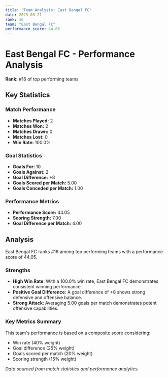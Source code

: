 ```yaml
---
title: "Team Analysis: East Bengal FC"
date: 2025-09-21
rank: 16
team: "East Bengal FC"
performance_score: 44.05
---
```


# East Bengal FC - Performance Analysis

**Rank:** #16 of top performing teams

## Key Statistics

### Match Performance
- **Matches Played:** 2
- **Matches Won:** 2
- **Matches Drawn:** 0
- **Matches Lost:** 0
- **Win Rate:** 100.0%

### Goal Statistics
- **Goals For:** 10
- **Goals Against:** 2
- **Goal Difference:** +8
- **Goals Scored per Match:** 5.00
- **Goals Conceded per Match:** 1.00

### Performance Metrics
- **Performance Score:** 44.05
- **Scoring Strength:** 7.00
- **Goal Difference per Match:** 4.00

## Analysis

East Bengal FC ranks #16 among top performing teams with a performance score of 44.05.

### Strengths
- **High Win Rate**: With a 100.0% win rate, East Bengal FC demonstrates consistent winning performance.
- **Positive Goal Difference**: A goal difference of +8 shows strong defensive and offensive balance.
- **Strong Attack**: Averaging 5.00 goals per match demonstrates potent offensive capabilities.

### Key Metrics Summary

This team's performance is based on a composite score considering:
- Win rate (40% weight)
- Goal difference (25% weight) 
- Goals scored per match (20% weight)
- Scoring strength (15% weight)

*Data sourced from match statistics and performance analytics.*
